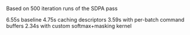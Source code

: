 Based on 500 iteration runs of the SDPA pass

6.55s baseline 
4.75s caching descriptors
3.59s with per-batch command buffers
2.34s with custom softmax+masking kernel

